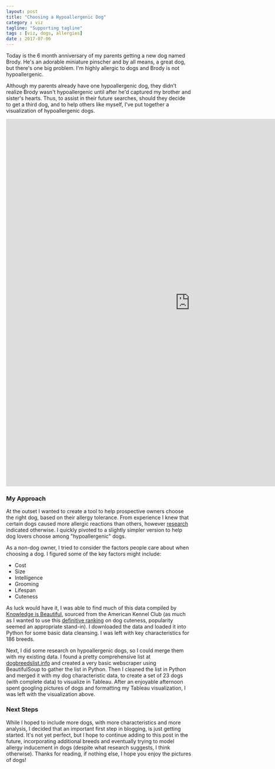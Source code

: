 ```yaml
---
layout: post
title: "Choosing a Hypoallergenic Dog"
category : viz
tagline: "Supporting tagline"
tags : [viz, dogs, allergies]
date : 2017-07-06
---
```


<p class="intro"><span class="dropcap">T</span>oday is the 6 month anniversary of my parents getting a new dog named Brody. He's an adorable miniature pinscher and by all means, a great dog, but there's one big problem. I'm highly allergic to dogs and Brody is not hypoallergenic.</p>

Although my parents already have one hypoallergenic dog, they didn't realize Brody wasn't hypoallergenic until after he'd captured my brother and sister's hearts. Thus, to assist in their future searches, should they decide to get a third dog, and to help others like myself, I've put together a visualization of hypoallergenic dogs.

<iframe
  style="border: 0px;"
  src="https://public.tableau.com/views/HypoallergenicDogs/HypoallergenicDogs?:embed=y&:showVizHome=no"
  scrolling="no"
  width="1000px"
  height="1000px">
</iframe>

### My Approach

At the outset I wanted to create a tool to help prospective owners choose the right dog, based on their allergy tolerance. From experience I knew that certain dogs caused more allergic reactions than others, however [research][studylink] indicated otherwise. I quickly pivoted to a slightly simpler version to help dog lovers choose among "hypoallergenic" dogs.

As a non-dog owner, I tried to consider the factors people care about when choosing a dog. I figured some of the key factors might include:

* Cost
* Size
* Intelligence
* Grooming
* Lifespan
* Cuteness

As luck would have it, I was able to find much of this data compiled by [Knowledge is Beautiful][bestinshow], sourced from the American Kennel Club (as much as I wanted to use this [definitive ranking][puppers] on dog cuteness, popularity seemed an appropriate stand-in). I downloaded the data and loaded it into Python for some basic data cleansing. I was left with key characteristics for 186 breeds.

Next, I did some research on hypoallergenic dogs, so I could merge them with my existing data. I found a pretty comprehensive list at [dogbreedslist.info][hypos] and created a very basic webscraper using BeautifulSoup to gather the list in Python. Then I cleaned the list in Python and merged it with my dog characteristic data, to create a set of 23 dogs (with complete data) to visualize in Tableau. After an enjoyable afternoon spent googling pictures of dogs and formatting my Tableau visualization, I was left with the visualization above.

### Next Steps

While I hoped to include more dogs, with more characteristics and more analysis, I decided that an important first step in blogging, is just getting started. It's not yet perfect, but I hope to continue adding to this post in the future, incorporating additional breeds and eventually trying to model allergy inducement in dogs (despite what research suggests, I think otherwise). Thanks for reading, if nothing else, I hope you enjoy the pictures of dogs!


[studylink]: https://well.blogs.nytimes.com/2011/07/11/the-myth-of-the-allergy-free-dog/
[puppers]: https://www.buzzfeed.com/kaelintully/sorry-guys-this-was-really-hard?utm_term=.ksD6orzqq#.bhMJ1K4ee
[bestinshow]: https://docs.google.com/spreadsheets/d/1l_HfF5EaN-QgnLc2UYdCc7L2CVrk0p3VdGB1godOyhk/edit#gid=20
[hypos]: http://www.dogbreedslist.info/hypoallergenic-dog-breeds/list_14_1.html#.WV6xOBMrLq0

